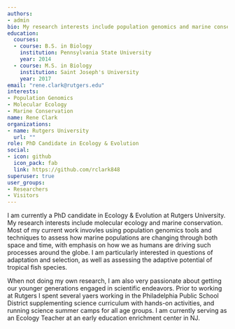 ```yaml
---
authors:
- admin
bio: My research interests include population genomics and marine conservation.
education:
  courses:
  - course: B.S. in Biology
    institution: Pennsylvania State University
    year: 2014
  - course: M.S. in Biology
    institution: Saint Joseph's University
    year: 2017
email: "rene.clark@rutgers.edu"
interests:
- Population Genomics
- Molecular Ecology
- Marine Conservation
name: Rene Clark
organizations:
- name: Rutgers University
  url: ""
role: PhD Candidate in Ecology & Evolution
social:
- icon: github
  icon_pack: fab
  link: https://github.com/rclark848
superuser: true
user_groups:
- Researchers
- Visitors
---
```


I am currently a PhD candidate in Ecology & Evolution at Rutgers University. My research interests include molecular ecology and marine conservation. Most of my current work invovles using population genomics tools and techniques to assess how marine populations are changing through both space and time, with emphasis on how we as humans are driving such processes around the globe. I am particularly interested in questions of adaptation and selection, as well as assessing the adaptive potential of tropical fish species.

When not doing my own research, I am also very passionate about getting our younger generations engaged in scientific endeavors. Prior to working at Rutgers I spent several yaers working in the Philadelphia Public School District supplementing science curriculum with hands-on activities, and running science summer camps for all age groups. I am currently serving as an Ecology Teacher at an early education enrichment center in NJ.

